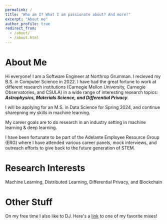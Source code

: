 ```yaml
---
permalink: /
title: "Who am I? What I am passionate about? And more!"
excerpt: "About me"
author_profile: true
redirect_from: 
  - /about/
  - /about.html
---
```



About Me
======
Hi everyone! I am a Software Engineer at Northrop Grumman. I recieved my B.S. in Computer Science in 2022. I have had the great fortune to work at different research institutions (Carnegie Mellon University, Carnegie Observatories, and CSULA) in a wide range of interesting research topics:  ___Astrophysics, Materials Science, and Differential Privacy___.

I will be applying for an M.S. in Data Science for Spring 2024, and continue sharepning my skills in machine learning.

My career goals are to do research in an industry setting in machine learning & deep learning. 

I have been fortunate to be part of the Adelante Employee Resource Group (ERG) where I have attended various career panels, mock interviews, and outreach efforts to give back to the future generation of STEM.

Research Interests
======
Machine Learning, Distributed Learning, Differential Privacy, and Blockchain

Other Stuff
======
On my free time I also like to DJ. Here's a [link](https://www.youtube.com/watch?v=Z7Y8Cudtif0) to one of my favorite mixes!

